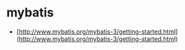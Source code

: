 # mybatis

- [http://www.mybatis.org/mybatis-3/getting-started.html](http://www.mybatis.org/mybatis-3/getting-started.html)
